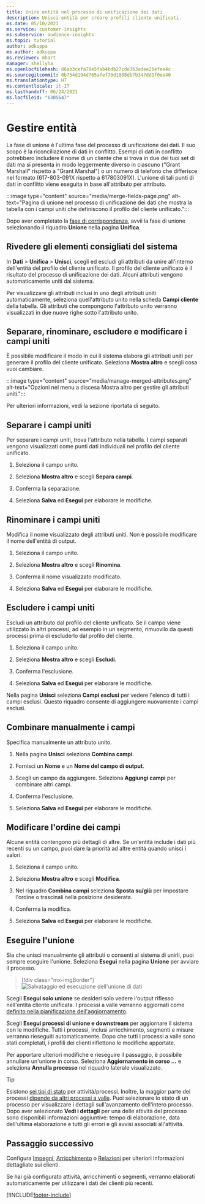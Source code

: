 ```yaml
---
title: Unire entità nel processo di unificazione dei dati
description: Unisci entità per creare profili cliente unificati.
ms.date: 05/10/2021
ms.service: customer-insights
ms.subservice: audience-insights
ms.topic: tutorial
author: adkuppa
ms.author: adkuppa
ms.reviewer: mhart
manager: shellyha
ms.openlocfilehash: 86ab3cefa70e5fab4bdb27cde363adee26efee4c
ms.sourcegitcommit: 0b754d194d765afef70d1008db7b347dd1f0ee40
ms.translationtype: HT
ms.contentlocale: it-IT
ms.lasthandoff: 06/24/2021
ms.locfileid: "6305647"
---
```

# <a name="merge-entities"></a>Gestire entità

La fase di unione è l'ultima fase del processo di unificazione dei dati. Il suo scopo è la riconciliazione di dati in conflitto. Esempi di dati in conflitto potrebbero includere il nome di un cliente che si trova in due dei tuoi set di dati ma si presenta in modo leggermente diverso in ciascuno ("Grant Marshall" rispetto a "Grant Marshal") o un numero di telefono che differisce nel formato (617-803-091X rispetto a 617803091X). L'unione di tali punti di dati in conflitto viene eseguita in base all'attributo per attributo.

:::image type="content" source="media/merge-fields-page.png" alt-text="Pagina di unione nel processo di unificazione dei dati che mostra la tabella con i campi uniti che definiscono il profilo del cliente unificato.":::

Dopo aver completato la [fase di corrispondenza](match-entities.md), avvii la fase di unione selezionando il riquadro **Unione** nella pagina **Unifica**.

## <a name="review-system-recommendations"></a>Rivedere gli elementi consigliati del sistema

In **Dati** > **Unifica** > **Unisci**, scegli ed escludi gli attributi da unire all'interno dell'entità del profilo del cliente unificato. Il profilo del cliente unificato è il risultato del processo di unificazione dei dati. Alcuni attributi vengono automaticamente uniti dal sistema.

Per visualizzare gli attributi inclusi in uno degli attributi uniti automaticamente, seleziona quell'attributo unito nella scheda **Campi cliente** della tabella. Gli attributi che compongono l'attributo unito verranno visualizzati in due nuove righe sotto l'attributo unito.

## <a name="separate-rename-exclude-and-edit-merged-fields"></a>Separare, rinominare, escludere e modificare i campi uniti

È possibile modificare il modo in cui il sistema elabora gli attributi uniti per generare il profilo del cliente unificato. Seleziona **Mostra altro** e scegli cosa vuoi cambiare.

:::image type="content" source="media/manage-merged-attributes.png" alt-text="Opzioni nel menu a discesa Mostra altro per gestire gli attributi uniti.":::

Per ulteriori informazioni, vedi la sezione riportata di seguito.

## <a name="separate-merged-fields"></a>Separare i campi uniti

Per separare i campi uniti, trova l'attributo nella tabella. I campi separati vengono visualizzati come punti dati individuali nel profilo del cliente unificato. 

1. Seleziona il campo unito.
  
1. Seleziona **Mostra altro** e scegli **Separa campi**.
 
1. Conferma la separazione.

1. Seleziona **Salva** ed **Esegui** per elaborare le modifiche.

## <a name="rename-merged-fields"></a>Rinominare i campi uniti

Modifica il nome visualizzato degli attributi uniti. Non è possibile modificare il nome dell'entità di output.

1. Seleziona il campo unito.
  
1. Seleziona **Mostra altro** e scegli **Rinomina**.

1. Conferma il nome visualizzato modificato. 

1. Seleziona **Salva** ed **Esegui** per elaborare le modifiche.

## <a name="exclude-merged-fields"></a>Escludere i campi uniti

Escludi un attributo dal profilo del cliente unificato. Se il campo viene utilizzato in altri processi, ad esempio in un segmento, rimuovilo da questi processi prima di escluderlo dal profilo del cliente. 

1. Seleziona il campo unito.
  
1. Seleziona **Mostra altro** e scegli **Escludi**.

1. Conferma l'esclusione.

1. Seleziona **Salva** ed **Esegui** per elaborare le modifiche. 

Nella pagina **Unisci** seleziona **Campi esclusi** per vedere l'elenco di tutti i campi esclusi. Questo riquadro consente di aggiungere nuovamente i campi esclusi.

## <a name="manually-combine-fields"></a>Combinare manualmente i campi

Specifica manualmente un attributo unito. 

1. Nella pagina **Unisci** seleziona **Combina campi**.

1. Fornisci un **Nome** e un **Nome del campo di output**.

1. Scegli un campo da aggiungere. Seleziona **Aggiungi campi** per combinare altri campi.

1. Conferma l'esclusione.

1. Seleziona **Salva** ed **Esegui** per elaborare le modifiche. 

## <a name="change-the-order-of-fields"></a>Modificare l'ordine dei campi

Alcune entità contengono più dettagli di altre. Se un'entità include i dati più recenti su un campo, puoi dare la priorità ad altre entità quando unisci i valori.

1. Seleziona il campo unito.
  
1. Seleziona **Mostra altro** e scegli **Modifica**.

1. Nel riquadro **Combina campi** seleziona **Sposta su/giù** per impostare l'ordine o trascinali nella posizione desiderata.

1. Conferma la modifica.

1. Seleziona **Salva** ed **Esegui** per elaborare le modifiche.

## <a name="run-your-merge"></a>Eseguire l'unione

Sia che unisci manualmente gli attributi o consenti al sistema di unirli, puoi sempre eseguire l'unione. Seleziona **Esegui** nella pagina **Unione** per avviare il processo.

> [!div class="mx-imgBorder"]
> ![Salvataggio ed esecuzione dell'unione di dati](media/configure-data-merge-save-run.png "Salvataggio ed esecuzione dell'unione di dati")

Scegli **Esegui solo unione** se desideri solo vedere l'output riflesso nell'entità cliente unificata. I processi a valle verranno aggiornati come [definito nella pianificazione dell'aggiornamento](system.md#schedule-tab).

Scegli **Esegui processi di unione e downstream** per aggiornare il sistema con le modifiche. Tutti i processi, inclusi arricchimento, segmenti e misure verranno rieseguiti automaticamente. Dopo che tutti i processi a valle sono stati completati, i profili dei clienti riflettono le modifiche apportate.

Per apportare ulteriori modifiche e rieseguire il passaggio, è possibile annullare un'unione in corso. Seleziona **Aggiornamento in corso ...** e seleziona **Annulla processo** nel riquadro laterale visualizzato.

> [!TIP]
> Esistono [sei tipi di stato](system.md#status-types) per attività/processi. Inoltre, la maggior parte dei processi [dipende da altri processi a valle](system.md#refresh-policies). Puoi selezionare lo stato di un processo per visualizzare i dettagli sull'avanzamento dell'intero processo. Dopo aver selezionato **Vedi i dettagli** per una delle attività del processo sono disponibili informazioni aggiuntive: tempo di elaborazione, data dell'ultima elaborazione e tutti gli errori e gli avvisi associati all'attività.

## <a name="next-step"></a>Passaggio successivo

Configura [Impegni](activities.md), [Arricchimento](enrichment-hub.md) o [Relazioni](relationships.md) per ulteriori informazioni dettagliate sui clienti.

Se hai già configurato attività, arricchimenti o segmenti, verranno elaborati automaticamente per utilizzare i dati dei clienti più recenti.

[!INCLUDE[footer-include](../includes/footer-banner.md)]
